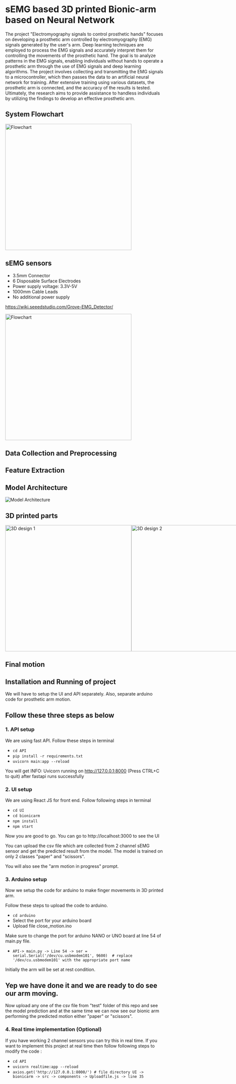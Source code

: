 # sEMG based 3D printed Bionic-arm based on Neural Network

The project "Electromyography signals to control prosthetic hands" focuses on developing a prosthetic arm controlled by electromyography (EMG) signals generated by the user's arm. Deep learning techniques are employed to process the EMG signals and accurately interpret them for controlling the movements of the prosthetic hand. The goal is to analyze patterns in the EMG signals, enabling individuals without hands to operate a prosthetic arm through the use of EMG signals and deep learning algorithms. The project involves collecting and transmitting the EMG signals to a microcontroller, which then passes the data to an artificial neural network for training. After extensive training using various datasets, the prosthetic arm is connected, and the accuracy of the results is tested. Ultimately, the research aims to provide assistance to handless individuals by utilizing the findings to develop an effective prosthetic arm.

## System Flowchart
<div style="display:flex;">
  <img src="images/flowchart.png" alt="Flowchart" width="400" />
</div>
  
## sEMG sensors 
  
- 3.5mm Connector
- 6 Disposable Surface Electrodes
- Power supply voltage: 3.3V-5V
- 1000mm Cable Leads
- No additional power supply
  
https://wiki.seeedstudio.com/Grove-EMG_Detector/

<div style="display:flex;">
  <img src="images/semg.jpeg" alt="Flowchart" width="400" />
</div>
  
 ## Data Collection and Preprocessing
  
 ## Feature Extraction 
  
## Model Architecture

![Model Architecture](images/model_architecture.png)

  
## 3D printed parts
<div style="display: flex; justify-content: space-between;">
  <img src="images/hand_model1.png" alt="3D design 1" width="400" />
  <img src="images/hand_model2.png" alt="3D design 2" width="400" />
  <img src="images/hand_model3.png" alt="3D design 3" width="400" />
  <img src="images/hand_model4.png" alt="3D design 4" width="400" />
</div>


    
## Final motion
  <local link to video file>
    
 
    
 
  
 

## Installation and Running of project
We will have to setup the UI and API separately. Also, separate arduino code for prosthetic arm motion. 
    
## Follow these three steps as below

### 1. API setup

We are using fast API. Follow these steps in terminal

- `cd API`<br>
- `pip install -r requirements.txt`<br>
- `uvicorn main:app --reload`<br>

You will get INFO:     Uvicorn running on http://127.0.0.1:8000 (Press CTRL+C to quit) after fastapi runs successfully

### 2. UI setup

We are using React JS for front end. Follow following steps in terminal

- `cd UI`<br>
- `cd bionicarm`<br>
- `npm install`<br>
- `npm start`<br>

Now you are good to go. You can go to http://localhost:3000 to see the UI

You can upload the csv file which are collected from 2 channel sEMG sensor and get the predicted result from the model. 
The model is trained on only 2 classes "paper" and "scissors". 

You will also see the "arm motion in progress" prompt. 

### 3. Arduino setup

Now we setup the code for arduino to make finger movements in 3D printed arm. 

Follow these steps to upload the code to arduino. 

- `cd arduino`<br>
- Select the port for your arduino board
- Upload file close_motion.ino

Make sure to change the port for arduino NANO or UNO board at line 54 of main.py file.
    
- `API-> main.py -> Line 54 -> ser = serial.Serial('/dev/cu.usbmodem101', 9600)  # replace '/dev/cu.usbmodem101' with the appropriate port name`

Initially the arm will be set at rest condition.

## Yep we have done it and we are ready to do see our arm moving. 

Now upload any one of the csv file from "test" folder of this repo and see the model prediction and at the same time we can now see our 
bionic arm performing the predicted motion either "paper" or "scissors".

### 4. Real time implementation (Optional)

If you have working 2 channel sensors you can try this in real time. 
If you want to implement this project at real time then follow following steps to modify the code :

- `cd API`<br>
- `uvicorn realtime:app --reload`<br>
- `axios.get('http://127.0.0.1:8000/') # file directory UI -> bionicarm -> src -> components -> Uploadfile.js -> line 35`<br>






